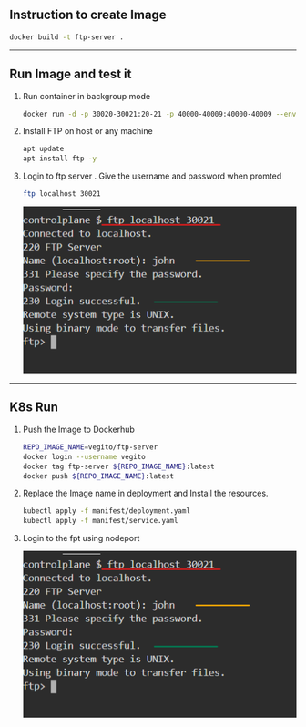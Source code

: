 ## Instruction to create Image

  ```bash
  docker build -t ftp-server .
  ```

-----------------------------

## Run Image and test it
  
  1. Run container in backgroup mode
  
     ```bash
     docker run -d -p 30020-30021:20-21 -p 40000-40009:40000-40009 --env FTP_USER=john --env FTP_PASS=123 --volume $(pwd):/home/john   --name ct ftp-server
     ```
  
  2. Install FTP on host or any machine
     
     ```bash
     apt update
     apt install ftp -y
     ```
  
  3. Login to ftp server  . Give the username and password when promted

     ```bash
     ftp localhost 30021
     ```
     
     ![Login](./img/ftp-login.png)

------------------------------------------

## K8s Run 

1. Push the Image to Dockerhub
   
   ```bash
   REPO_IMAGE_NAME=vegito/ftp-server
   docker login --username vegito
   docker tag ftp-server ${REPO_IMAGE_NAME}:latest
   docker push ${REPO_IMAGE_NAME}:latest
   ```

2. Replace the Image name in deployment and Install the resources.

    ```bash
    kubectl apply -f manifest/deployment.yaml
    kubectl apply -f manifest/service.yaml
    ```

3. Login to the fpt using nodeport
   
   ![Alt text](/img/ftp-login.png)